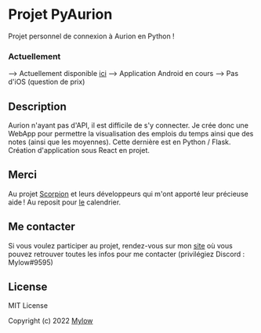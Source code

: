 # Projet PyAurion
Projet personnel de connexion à Aurion en Python !


### Actuellement
--> Actuellement disponible [ici](https://mylow.fr/pa)
--> Application Android en cours
--> Pas d'iOS (question de prix)


## Description
Aurion n'ayant pas d'API, il est difficile de s'y connecter. Je crée donc une WebApp pour permettre la visualisation des emplois du temps ainsi que des notes (ainsi que les moyennes).
Cette dernière est en Python / Flask.
Création d'application sous React en projet.


## Merci
Au projet [Scorpion](https://github.com/LiamAbyss/Scorpion) et leurs développeurs qui m'ont apporté leur précieuse aide !
Au reposit pour [le](https://github.com/kkarimi/flask-fullcalendar) calendrier.

## Me contacter
Si vous voulez participer au projet, rendez-vous sur mon [site](https://mylow.fr) où vous pouvez retrouver toutes les infos pour me contacter (privilégiez Discord : Mylow#9595)

## License
MIT License

Copyright (c) 2022 [Mylow](https://mylow.fr)
